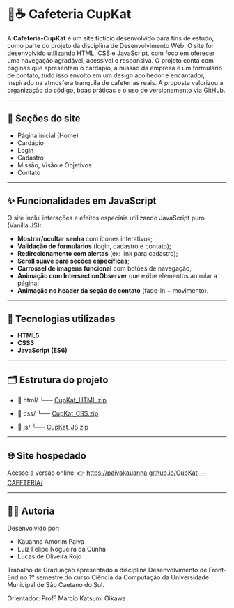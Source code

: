 # 🐾☕ Cafeteria CupKat

A **Cafeteria-CupKat** é um site fictício desenvolvido para fins de estudo, como parte do projeto da disciplina de Desenvolvimento Web. 
O site foi desenvolvido utilizando HTML, CSS e JavaScript, com foco em oferecer uma navegação agradável, acessível e responsiva. O projeto conta com páginas que apresentam o cardápio, 
a missão da empresa e um formulário de contato, tudo isso envolto em um design acolhedor e encantador, inspirado na atmosfera tranquila de cafeterias reais. 
A proposta valorizou a organização do código, boas práticas e o uso de versionamento via GitHub.

---

## 📑 Seções do site

- Página inicial (Home)
- Cardápio
- Login
- Cadastro
- Missão, Visão e Objetivos
- Contato

---

## ✨ Funcionalidades em JavaScript

O site inclui interações e efeitos especiais utilizando JavaScript puro (Vanilla JS):

- **Mostrar/ocultar senha** com ícones interativos;
- **Validação de formulários** (login, cadastro e contato);
- **Redirecionamento com alertas** (ex: link para cadastro);
- **Scroll suave para seções específicas**;
- **Carrossel de imagens funcional** com botões de navegação;
- **Animação com IntersectionObserver** que exibe elementos ao rolar a página;
- **Animação no header da seção de contato** (fade-in + movimento).

---

## 🧰 Tecnologias utilizadas

- **HTML5**
- **CSS3**
- **JavaScript (ES6)**

---

## 🗂️ Estrutura do projeto
- 📁 html/
   └── [CupKat_HTML.zip](https://github.com/user-attachments/files/20508131/CupKat_HTML.zip)
  
- 📁 css/
   └── [CupKat_CSS.zip](https://github.com/user-attachments/files/20508126/CupKat_CSS.zip)

- 📁 js/
   └── [CupKat_JS.zip](https://github.com/user-attachments/files/20508129/CupKat_JS.zip)

---

## 🌐 Site hospedado
Acesse a versão online:
👉 https://paivakauanna.github.io/CupKat---CAFETERIA/

---

## 👩‍💻 Autoria
Desenvolvido por:
- Kauanna Amorim Paiva
- Luiz Felipe Nogueira da Cunha
- Lucas de Oliveira Rojo

Trabalho de Graduação apresentado à disciplina Desenvolvimento de Front-End no 1º semestre do curso Ciência da Computação da Universidade Municipal de São Caetano do Sul. 

Orientador: Profº Marcio Katsumi Oikawa
